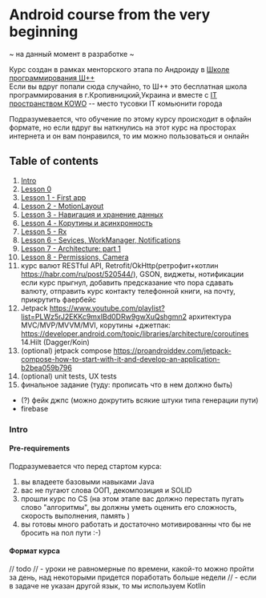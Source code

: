 # Android course from the very beginning
~ на данный момент в разработке ~  

Курс создан в рамках менторского этапа по Андроиду в [Школе программирования Ш++](https://programming.kr.ua/ua/)  
Если вы вдруг попали сюда случайно, то Ш++ это бесплатная школа программирования в г.Кропивницкий,Украина 
и вместе с [IT пространством KOWO](https://kowo.me/) -- место тусовки IT комьюнити города
   
Подразумевается, что обучение по этому курсу происходит в офлайн формате, но если вдруг вы наткнулись на этот курс на 
просторах интернета и он вам понравился, то им можно пользоваться и онлайн 


## Table of contents
1. [Intro](readme.md#Intro) 
2. [Lesson 0](lessons/lesson__0.md)
3. [Lesson 1 - First app](lessons/lesson_1.md)
4. [Lesson 2 - MotionLayout](lessons/lesson_2.md)
5. [Lesson 3 - Навигация и хранение данных](lessons/lesson_3.md)
6. [Lesson 4 - Корутины и асинхронность](lessons/lesson_4.md)
7. [Lesson 5 - Rx](lessons/lesson_5.md)
8. [Lesson 6 - Sevices, WorkManager, Notifications](lessons/lesson_6.md)
10. [Lesson 7 - Architecture: part 1](lessons/lesson_7.md)
11. [Lesson 8 - Permissions, Camera](lessons/lesson_8.md) 
12. курс валют 	RESTful API, Retrofit/OkHttp(ретрофит+котлин	https://habr.com/ru/post/520544/), GSON, виджеты, нотификации если курс прыгнул, добавить предсказание что пора сдавать валюту,  отправить курс контакту телефонной книги, на почту, прикрутить фаербейс
13. Jetpack	https://www.youtube.com/playlist?list=PLWz5rJ2EKKc9mxIBd0DRw9gwXuQshgmn2 
архитектура MVC/MVP/MVVM/MVI, 
корутины +джетпак: https://developer.android.com/topic/libraries/architecture/coroutines
14.Hilt (Dagger/Koin)
15. (optional) jetpack compose	https://proandroiddev.com/jetpack-compose-how-to-start-with-it-and-develop-an-application-b2bea059b796
16. (optional) unit tests, UX tests
17. финальное задание (туду: прописать что в нем должно быть)

- (?) фейк джпс (можно докрутить всякие штуки типа генерации пути)
- firebase

### Intro 
#### Pre-requirements 
Подразумевается что перед стартом курса:
1. вы владеете базовыми навыками Java
2. вас не пугают слова ООП, декомпозиция и SOLID
3. прошли курс по CS (на этом этапе вас должно перестать пугать слово "алгоритмы", 
вы должны уметь оценить его сложность, скорость выполнения, память ) 
4. вы готовы много работать и достаточно мотивированны что бы не бросить на пол пути :-) 

#### Формат курса 
// todo 
// - уроки не равномерные по времени, какой-то можно пройти за день, над некоторыми придется поработать больше недели 
// - если в задаче не указан другой язык, то мы используем Kotlin
